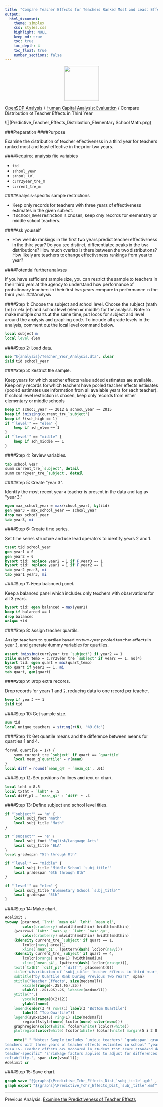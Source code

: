 ```yaml
---
title: "Compare Teacher Effects for Teachers Ranked Most and Least Effective in the Prior Two Years"
output: 
  html_document:
    theme: simplex
    css: styles.css
    highlight: NULL
    keep_md: true
    toc: true
    toc_depth: 4
    toc_float: true
    number_sections: false
---
```






<div class="navbar navbar-default navbar-fixed-top" id="logo">
<div class="container">
<img src="OpenSDP-Banner_crimson.jpg" style="display: block; margin: 0 auto; height: 115px;">
</div>
</div>

[OpenSDP Analysis](http://opensdp.github.io/analysis) / [Human Capital Analysis: Evaluation](Human_Capital_Analysis_Evaluation.html) / Compare Distribution of Teacher Effects in Third Year

![](Predictive_Teacher_Effects_Distribution_Elementary School Math.png)

###Preparation
####Purpose

Examine the distribution of teacher effectiveness in a third year for teachers ranked most and least effective in the prior two years. 

####Required analysis file variables

 - `tid`
 - `school_year`
 - `school_lvl`
 - `curr2year_tre_m`
 - `current_tre_m`


####Analysis-specific sample restrictions

 - Keep only records for teachers with three years of effectiveness estimates in the given subject.  
 - If school_level restriction is chosen, keep only records for elementary or middle school teachers. 
 
 
####Ask yourself
 
- How well do rankings in the first two years predict teacher effectiveness in the third year? Do you see distinct, differentiated peaks in the two distributions? How much overlap is there between the two distributions? How likely are teachers to change effectiveness rankings from year to year?
 
####Potential further analyses

If you have sufficient sample size, you can restrict the sample to teachers in their third year at the agency to understand how performance of probationary teachers in their first two years compare to performance in the third year. 
###Analysis

####Step 1: Choose the subject and school level. 
Choose the subject (math [m] or ela [e]) and school level (elem or middle) for the analysis. Note: to make multiple charts at the same time, put loops for subject and level around the analysis and graphing code. To include all grade levels in the analysis, comment out the local level command below.


```stata
local subject m
local level elem
```

####Step 2: Load data.


```stata
use "${analysis}/Teacher_Year_Analysis.dta", clear
isid tid school_year
```

####Step 3: Restrict the sample.

Keep years for which teacher effects value added estimates are available. Keep only records for which teachers have pooled teacher effects estimates (pooled estimates use information from all available years for each teacher). If school level restriction is chosen, keep only records from either elementary or middle schools.


```stata
keep if school_year >= 2012 & school_year <= 2015
keep if !missing(current_tre_`subject')
keep if !(sch_high == 1)
if "`level'" == "elem" {	
	keep if sch_elem == 1
}
if "`level'" == "middle" {
	keep if sch_middle == 1
}
```

####Step 4: Review variables.


```stata
tab school_year
summ current_tre_`subject', detail 
summ curr2year_tre_`subject', detail
```


####Step 5: Create "year 3".

Identify the most recent year a teacher is present in the data and tag as "year 3."


```stata
egen max_school_year = max(school_year), by(tid)
gen year3 = max_school_year == school_year
drop max_school_year
tab year3, mi
```

####Step 6: Create time series. 

Set time series structure and use lead operators to identify years 2 and 1. 


```stata
tsset tid school_year	
gen year1 = 0
gen year2 = 0
bysort tid: replace year2 = 1 if F.year3 == 1
bysort tid: replace year1 = 1 if F.year2 == 1
tab year2 year3, mi
tab year1 year3, mi
```

####Step 7: Keep balanced panel. 

Keep a balanced panel which includes only teachers with observations for all 3 years.


```stata
bysort tid: egen balanced = max(year1)
keep if balanced == 1
drop balanced
unique tid
```

####Step 8: Assign teacher quartils. 

Assign teachers to quartiles based on two-year pooled teacher effects in year 2, and generate dummy variables for quartiles.


```stata
assert !missing(curr2year_tre_`subject') if year2 == 1
xtile quart_temp = curr2year_tre_`subject' if year2 == 1, nq(4)
bysort tid: egen quart = max(quart_temp)
tab quart if year2 == 1, mi
tab quart, gen(quart)
```

####Step 9: Drop extra records.

Drop records for years 1 and 2, reducing data to one record per teacher.


```stata
keep if year3 == 1
isid tid
```

####Step 10: Get sample size. 


```stata
sum tid
local unique_teachers = string(r(N), "%9.0fc")
```

####Step 11: Get quartile means and the difference between means for quartiles 1 and 4. 


```stata
forval quartile = 1/4 {
	summ current_tre_`subject' if quart == `quartile' 
	local mean_q`quartile' = r(mean)
}
local diff = round(`mean_q4' - `mean_q1', .01)
```

####Step 12: Set positions for lines and text on chart. 


```stata
local lnht = 8.5
local txtht = `lnht' + .5
local diff_pl = `mean_q1' + `diff' * .5
```

####Step 13: Define subject and school level titles.

```stata
if "`subject'" == "m" {
	local subj_foot "math"
	local subj_title "Math"
}

if "`subject'" == "e" {
	local subj_foot "English/Language Arts"
	local subj_title "ELA"
}
local gradespan "5th through 8th"

if "`level'" == "middle" {
	local subj_title "Middle School `subj_title'"
	local gradespan "6th through 8th"
}

if "`level'" == "elem" {
	local subj_title "Elementary School `subj_title'"
	local gradespan "5th"
}	
```

####Step 14: Make chart.

```stata
#delimit ;
twoway (pcarrowi `lnht' `mean_q4' `lnht' `mean_q1',
		color(cranberry) mlwidth(medthin) lwidth(medthin))
	(pcarrowi `lnht' `mean_q1' `lnht' `mean_q4',
		color(cranberry) mlwidth(medthin) lwidth(medthin))
	(kdensity current_tre_`subject' if quart == 1, 
		lcolor(navy) area(1) 
		xline(`mean_q1', lpattern(dash) lcolor(navy))) 	
	(kdensity current_tre_`subject' if quart == 4, 
		lcolor(orange) area(1) lwidth(medium)
		xline(`mean_q4', lpattern(dash) lcolor(orange))),
	text(`txtht' `diff_pl' "`diff'", placement(0))
	title("Distribution of `subj_title' Teacher Effects in Third Year", span)
	subtitle("by Quartile Rank During Previous Two Years", span)
	xtitle("Teacher Effects", size(medsmall))
		xscale(range(-.25(.05).25))
		xlabel(-.25(.05).25, labsize(medsmall))
	ytitle("",) 
		yscale(range(0(2)12)) 
		ylabel(none)
	legend(order(3 4) rows(1) label(3 "Bottom Quartile") 
		label(4 "Top Quartile"))
	legend(symxsize(5) ring(1) size(medsmall)
		region(lstyle(none) lcolor(none) color(none))) 
	graphregion(color(white) fcolor(white) lcolor(white))
	plotregion(color(white) fcolor(white) lcolor(white) margin(5 5 2 0))
	
	note(" " "Notes: Sample includes `unique_teachers' `gradespan' grade `subj_foot'
teachers with three years of teacher effects estimates in school" "years 2011-12 through
2014-15. Teacher effects are measured in student test score standard deviations, with
teacher-specific" "shrinkage factors applied to adjust for differences in sample
reliability.", span size(vsmall));
#delimit cr
```

####Step 15: Save chart.

```stata
graph save "${graphs}\Predictive_Tchr_Effects_Dist_`subj_title'.gph" , replace
graph export "${graphs}\Predictive_Tchr_Effects_Dist_`subj_title'.emf" , replace
```



---

Previous Analysis: [Examine the Predictiveness of Teacher Effects](Predictive_Teacher_Effects_Average.html)
